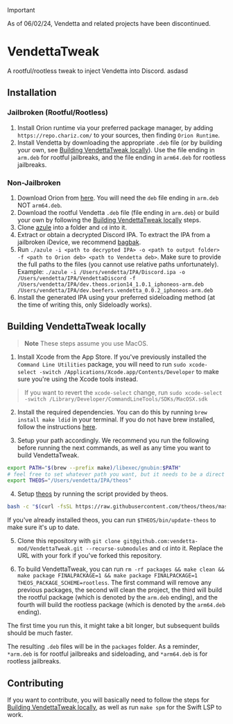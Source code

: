 > [!IMPORTANT]  
> As of 06/02/24, Vendetta and related projects have been discontinued.

# VendettaTweak

A rootful/rootless tweak to inject Vendetta into Discord.
asdasd

## Installation

### Jailbroken (Rootful/Rootless)

1. Install Orion runtime via your preferred package manager, by adding `https://repo.chariz.com/` to your sources, then finding `Orion Runtime`.
1. Install Vendetta by downloading the appropriate `.deb` file (or by building your own, see [Building VendettaTweak locally](#building-vendettatweak-locally)). Use the file ending in `arm.deb` for rootful jailbreaks, and the file ending in `arm64.deb` for rootless jailbreaks.

### Non-Jailbroken

1. Download Orion from [here](https://github.com/theos/orion/releases). You will need the `deb` file ending in `arm.deb` NOT `arm64.deb`.
1. Download the rootful Vendetta `.deb` file (file ending in `arm.deb`) or build your own by following the [Building VendettaTweak locally](#building-vendettatweak-locally) steps.
1. Clone [azule](https://github.com/Al4ise/Azule/tree/main) into a folder and `cd` into it.
1. Extract or obtain a decrypted Discord IPA. To extract the IPA from a jailbroken iDevice, we recommend [bagbak](https://github.com/ChiChou/bagbak).
1. Run `./azule -i <path to decrypted IPA> -o <path to output folder> -f <path to Orion deb> <path to Vendetta deb>`. Make sure to provide the full paths to the files (you cannot use relative paths unfortunately). Example: `./azule -i /Users/vendetta/IPA/Discord.ipa -o /Users/vendetta/IPA/VendettaDiscord -f /Users/vendetta/IPA/dev.theos.orion14_1.0.1_iphoneos-arm.deb /Users/vendetta/IPA/dev.beefers.vendetta_0.0.2_iphoneos-arm.deb`
1. Install the generated IPA using your preferred sideloading method (at the time of writing this, only Sideloadly works).

## Building VendettaTweak locally

> **Note**
> These steps assume you use MacOS.

1. Install Xcode from the App Store. If you've previously installed the `Command Line Utilities` package, you will need to run `sudo xcode-select -switch /Applications/Xcode.app/Contents/Developer` to make sure you're using the Xcode tools instead.

> If you want to revert the `xcode-select` change, run `sudo xcode-select -switch /Library/Developer/CommandLineTools/SDKs/MacOSX.sdk`

2. Install the required dependencies. You can do this by running `brew install make ldid` in your terminal. If you do not have brew installed, follow the instructions [here](https://brew.sh/).

3. Setup your path accordingly. We recommend you run the following before running the next commands, as well as any time you want to build VendettaTweak.

```bash
export PATH="$(brew --prefix make)/libexec/gnubin:$PATH"
# feel free to set whatever path you want, but it needs to be a direct path, without relative parts
export THEOS="/Users/vendetta/IPA/theos"
```

4. Setup [theos](https://theos.dev/docs/installation-macos) by running the script provided by theos.

```bash
bash -c "$(curl -fsSL https://raw.githubusercontent.com/theos/theos/master/bin/install-theos)"
```

If you've already installed theos, you can run `$THEOS/bin/update-theos` to make sure it's up to date.

5. Clone this repository with `git clone git@github.com:vendetta-mod/VendettaTweak.git --recurse-submodules` and `cd` into it. Replace the URL with your fork if you've forked this repository.

6. To build VendettaTweak, you can run `rm -rf packages && make clean && make package FINALPACKAGE=1 && make package FINALPACKAGE=1 THEOS_PACKAGE_SCHEME=rootless`. The first command will remove any previous packages, the second will clean the project, the third will build the rootful package (which is denoted by the `arm.deb` ending), and the fourth will build the rootless package (which is denoted by the `arm64.deb` ending).

The first time you run this, it might take a bit longer, but subsequent builds should be much faster.

The resulting `.deb` files will be in the `packages` folder. As a reminder, `*arm.deb` is for rootful jailbreaks and sideloading, and `*arm64.deb` is for rootless jailbreaks.

## Contributing

If you want to contribute, you will basically need to follow the steps for [Building VendettaTweak locally](#building-vendettatweak-locally), as well as run `make spm` for the Swift LSP to work.

<!-- @vladdy was here, battling all these steps so you don't have to. Have fun! :3 -->
